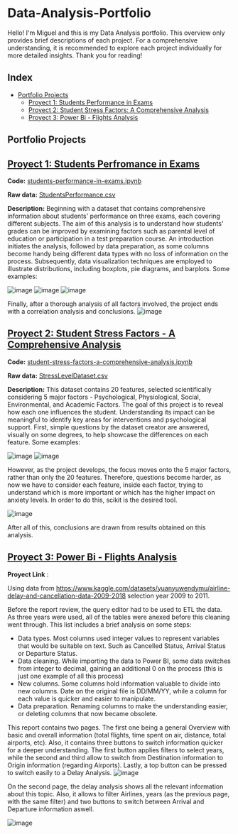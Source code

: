 # Data-Analysis-Portfolio
Hello! I'm Miguel and this is my Data Analysis portfolio. This overview only provides brief descriptions of each project. For a comprehensive understanding, it is recommended to explore each project individually for more detailed insights. Thank you for reading!


## Index
- [Portfolio Projects](https://github.com/Migualva/Data-Analysis-Portfolio/blob/main/README.md#portfolio-projects)
  - [Proyect 1: Students Performance in Exams](https://github.com/Migualva/Data-Analysis-Portfolio/blob/main/README.md#proyect-1-students-perfromance-in-exams)
  - [Proyect 2: Student Stress Factors: A Comprehensive Analysis](https://github.com/Migualva/Data-Analysis-Portfolio/blob/main/README.md#proyect-2-student-stress-factors-a-comprehensive-analysis)
  - [Proyect 3: Power Bi - Flights Analysis](https://github.com/Migualva/Data-Analysis-Portfolio/blob/main/README.md#proyect-3-power-bi---flights-analysis)
## Portfolio Projects
## [Proyect 1: Students Perfromance in Exams](https://github.com/Migualva/Students-Performance-in-Exams)

**Code:**  [students-performance-in-exams.ipynb](https://github.com/Migualva/Students-Performance-in-Exams/blob/main/students-performance-in-exams.ipynb) 

**Raw data:** [StudentsPerformance.csv](https://github.com/Migualva/Students-Performance-in-Exams/blob/main/StudentsPerformance.csv)

**Description:** Beginning with a dataset that contains comprehensive information about students' performance on three exams, each covering different subjects. The aim of this analysis is to understand how students' grades can be improved by examining factors such as parental level of education or participation in a test preparation course. An introduction initiates the analysis, followed by data preparation, as some columns become handy being different data types with no loss of information on the process. Subsequently, data visualization techniques are employed to illustrate distributions, including boxplots, pie diagrams, and barplots. Some examples:

![image](https://github.com/Migualva/Data-Analysis-Portfolio/assets/95355380/8d0919cf-efe4-48a3-86de-b4b129c414ea)
![image](https://github.com/Migualva/Data-Analysis-Portfolio/assets/95355380/95de30fb-5efc-4340-b0e9-afb0d135456a)
![image](https://github.com/Migualva/Data-Analysis-Portfolio/assets/95355380/da318262-a8ed-4778-b159-438d63ebb8d7)

Finally, after a thorough analysis of all factors involved, the project ends with a correlation analysis and conclusions. 
![image](https://github.com/Migualva/Data-Analysis-Portfolio/assets/95355380/fc9c7f42-8940-4834-b7e8-6611edbd6ad7)



## [Proyect 2: Student Stress Factors - A Comprehensive Analysis](https://github.com/Migualva/Student-Stress-Factors-A-Comprehensive-Analysis)

**Code:**  [student-stress-factors-a-comprehensive-analysis.ipynb](https://github.com/Migualva/Student-Stress-Factors-A-Comprehensive-Analysis/blob/main/student-stress-factors-a-comprehensive-analysis.ipynb)

**Raw data:** [StressLevelDataset.csv](https://github.com/Migualva/Student-Stress-Factors-A-Comprehensive-Analysis/blob/main/StressLevelDataset.csv)

**Description:** This dataset contains 20 features, selected scientifically considering 5 major factors -  Psychological, Physiological, Social, Environmental, and Academic Factors. The goal of this project is to reveal how each one influences the student. Understanding its impact can be meaningful to identify key areas for interventions and psychological support. First, simple questions by the dataset creator are answered, visually on some degrees, to help showcase the differences on each feature. Some examples:

![image](https://github.com/Migualva/Data-Analysis-Portfolio/assets/95355380/a0d293e3-293e-427d-8408-7359c4420662)
![image](https://github.com/Migualva/Data-Analysis-Portfolio/assets/95355380/0f76d248-8f51-47b3-b846-84c187a1af4b)

However, as the project develops, the focus moves onto the 5 major factors, rather than only the 20 features. Therefore, questions become harder, as now we have to consider each feature, inside each factor, trying to understand which is more important or which has the higher impact on anxiety levels. In order to do this, scikit is the desired tool.

![image](https://github.com/Migualva/Data-Analysis-Portfolio/assets/95355380/674cc3fc-679b-4387-999a-a188c3c728e5)

After all of this, conclusions are drawn from results obtained on this analysis.

## [Proyect 3: Power Bi - Flights Analysis](https://github.com/Migualva/Power-BI-Flight-Analysis/tree/main)
**Proyect Link** : 

Using data from https://www.kaggle.com/datasets/yuanyuwendymu/airline-delay-and-cancellation-data-2009-2018 selection year 2009 to 2011.

Before the report review, the query editor had to be used to ETL the data. As three years were used, all of the tables were anexed before this cleaning went through. This list includes a brief analysis on some steps: 
- Data types. Most columns used integer values to represent variables that would be suitable on text. Such as Cancelled Status, Arrival Status or Departure Status.
- Data cleaning. While importing the data to Power BI, some data switches from integer to decimal, gaining an additional 0 on the process (this is just one example of all this process)
- New columns. Some columns hold information valuable to divide into new columns. Date on the original file is DD/MM/YY, while a column for each value is quicker and easier to manipulate.
- Data preparation. Renaming columns to make the understanding easier, or deleting columns that now became obsolete.

This report contains two pages. The first one being a general Overview with basic and overall information (total flights, time spent on air, distance, total airports, etc). Also, it contains three buttons to switch information quicker for a deeper understanding. The first button applies filters to select years, while the second and third allow to switch from Destination information to Origin information (regarding Airports). Lastly, a top button can be pressed to switch easily to a Delay Analysis.
![image](https://github.com/Migualva/Power-BI-Flight-Analysis/assets/95355380/3a69cea5-7c0b-4456-b11e-efceb623643b)

On the second page, the delay analysis shows all the relevant information about this topic. Also, it allows to filter Airlines, years (as the previous page, with the same filter) and two buttons to switch between Arrival and Departure information aswell.

![image](https://github.com/Migualva/Power-BI-Flight-Analysis/assets/95355380/850b0774-83b1-496e-b9b8-1d75ea6ac944)
